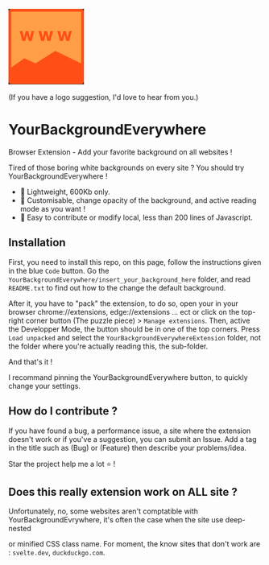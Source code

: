 ![YourBackgroundEverywhere's logo](https://github.com/Otomatyk/YourBackgroundEverywhere/blob/main/images/logo.png)

(If you have a logo suggestion, I'd love to hear from you.)

# YourBackgroundEverywhere
Browser Extension - Add your favorite background on all websites !

Tired of those boring white backgrounds on every site ?
You should try YourBackgroundEverywhere !

- :leaves: Lightweight, 600Kb only.
- :art: Customisable, change opacity of the background, and active reading mode as you want !
- :handshake: Easy to contribute or modify local, less than 200 lines of Javascript.

## Installation
First, you need to install this repo, on this page, follow the instructions given in the blue `Code` button.
Go the `YourBackgroundEverywhere/insert_your_background_here` folder, and read `README.txt` to find out how to the change the default background.

After it, you have to "pack" the extension, to do so, open your in your browser chrome://extensions, edge://extensions ... ect or click on the top-right corner button (The puzzle piece) > `Manage extensions`.
Then, active the Developper Mode, the button should be in one of the top corners.
Press `Load unpacked` and select the `YourBackgroundEverywhereExtension` folder, not the folder where you're actually reading this, the sub-folder.

And that's it !

I recommand pinning the YourBackgroundEverywhere button, to quickly change your settings.

## How do I contribute ?
If you have found a bug, a performance issue, a site where the extension doesn't work or if you've a suggestion, you can submit an Issue.
Add a tag in the title such as (Bug) or (Feature) then describe your problems/idea.

Star the project help me a lot ⭐ !

## Does this really extension work on ALL site ?
Unfortunately, no, some websites aren't comptatible with YourBackgroundEvrywhere, it's often the case when the site use deep-nested <div> or minified CSS class name.
For moment, the know sites that don't work are : `svelte.dev`, `duckduckgo.com`.
